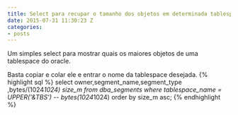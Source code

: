 ```yaml
---
title: Select para recupar o tamanho dos objetos em determinada tablespace
date: 2015-07-31 11:30:23 Z
categories:
- posts
---
```


Um simples select para mostrar quais os maiores objetos de uma tablespace do oracle.

<!--more-->

Basta copiar e colar ele e entrar o nome da tablespace desejada.
{% highlight sql %}
select owner,segment_name,segment_type
,bytes/(1024*1024) size_m
from dba_segments
where tablespace_name = UPPER('&TBS')
--    bytes(1024*1024) 
order by size_m asc;
{% endhighlight %}
